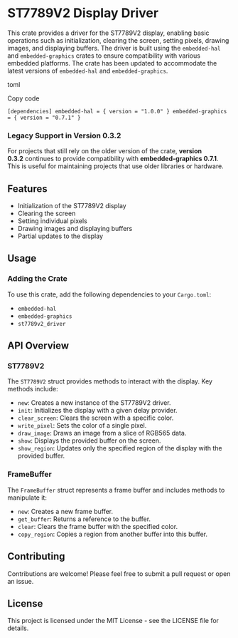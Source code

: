 ST7789V2 Display Driver
======================

This crate provides a driver for the ST7789V2 display, enabling basic operations such as initialization, clearing the screen, setting pixels, drawing images, and displaying buffers. The driver is built using the `embedded-hal` and `embedded-graphics` crates to ensure compatibility with various embedded platforms.  The crate has been updated to accommodate the latest versions of `embedded-hal` and `embedded-graphics`.

toml

Copy code

`[dependencies]
embedded-hal = { version = "1.0.0" }
embedded-graphics = { version = "0.7.1" }`

### Legacy Support in Version 0.3.2

For projects that still rely on the older version of the crate, **version 0.3.2** continues to provide compatibility with **embedded-graphics 0.7.1**. This is useful for maintaining projects that use older libraries or hardware.

Features
--------

-   Initialization of the ST7789V2 display
-   Clearing the screen
-   Setting individual pixels
-   Drawing images and displaying buffers
-   Partial updates to the display

Usage
-----

### Adding the Crate

To use this crate, add the following dependencies to your `Cargo.toml`:

-   `embedded-hal`
-   `embedded-graphics`
-   `st7789v2_driver`

API Overview
------------

### ST7789V2

The `ST7789V2` struct provides methods to interact with the display. Key methods include:

-   `new`: Creates a new instance of the ST7789V2 driver.
-   `init`: Initializes the display with a given delay provider.
-   `clear_screen`: Clears the screen with a specific color.
-   `write_pixel`: Sets the color of a single pixel.
-   `draw_image`: Draws an image from a slice of RGB565 data.
-   `show`: Displays the provided buffer on the screen.
-   `show_region`: Updates only the specified region of the display with the provided buffer.

### FrameBuffer

The `FrameBuffer` struct represents a frame buffer and includes methods to manipulate it:

-   `new`: Creates a new frame buffer.
-   `get_buffer`: Returns a reference to the buffer.
-   `clear`: Clears the frame buffer with the specified color.
-   `copy_region`: Copies a region from another buffer into this buffer.

Contributing
------------

Contributions are welcome! Please feel free to submit a pull request or open an issue.

License
-------

This project is licensed under the MIT License - see the LICENSE file for details.